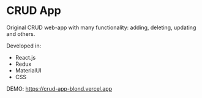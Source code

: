 # CRUD App

Original CRUD web-app with many functionality: adding, deleting, updating and others.

Developed in:
- React.js
- Redux
- MaterialUI
- CSS

DEMO: https://crud-app-blond.vercel.app
